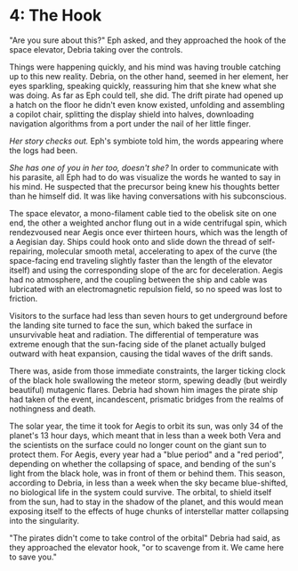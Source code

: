 # 4: The Hook

"Are you sure about this?" Eph asked, and they approached the hook of the space elevator, Debria taking over the controls.

Things were happening quickly, and his mind was having trouble catching up to this new reality. Debria, on the other hand, seemed in her element, her eyes sparkling, speaking quickly, reassuring him that she knew what she was doing. As far as Eph could tell, she did. The drift pirate had opened up a hatch on the floor he didn't even know existed, unfolding and assembling a copilot chair, splitting the display shield into halves, downloading navigation algorithms from a port under the nail of her little finger.

*Her story checks out.* Eph's symbiote told him, the words appearing where the logs had been.

*She has one of you in her too, doesn't she?* In order to communicate with his parasite, all Eph had to do was visualize the words he wanted to say in his mind. He suspected that the precursor being knew his thoughts better than he himself did. It was like having conversations with his subconscious.

The space elevator, a mono-filament cable tied to the obelisk site on one end, the other a weighted anchor flung out in a wide centrifugal spin, which rendezvoused near Aegis once ever thirteen hours, which was the length of a Aegisian day. Ships could hook onto and slide down the thread of self-repairing, molecular smooth metal, accelerating to apex of the curve (the space-facing end traveling slightly faster than the length of the elevator itself) and using the corresponding slope of the arc for deceleration. Aegis had no atmosphere, and the coupling between the ship and cable was lubricated with an electromagnetic repulsion field, so no speed was lost to friction.

Visitors to the surface had less than seven hours to get underground before the landing site turned to face the sun, which baked the surface in unsurvivable heat and radiation. The differential of temperature was extreme enough that the sun-facing side of the planet actually bulged outward with heat expansion, causing the tidal waves of the drift sands.

There was, aside from those immediate constraints, the larger ticking clock of the black hole swallowing the meteor storm, spewing deadly (but weirdly beautiful) mutagenic flares. Debria had shown him images the pirate ship had taken of the event, incandescent, prismatic bridges from the realms of nothingness and death.

The solar year, the time it took for Aegis to orbit its sun, was only 34 of the planet's 13 hour days, which meant that in less than a week both Vera and the scientists on the surface could no longer count on the giant sun to protect them. For Aegis, every year had a "blue period" and a "red period", depending on whether the collapsing of space, and bending of the sun's light from the black hole, was in front of them or behind them. This season, according to Debria, in less than a week when the sky became blue-shifted, no biological life in the system could survive. The orbital, to shield itself from the sun, had to stay in the shadow of the planet, and this would mean exposing itself to the effects of huge chunks of interstellar matter collapsing into the singularity.

"The pirates didn't come to take control of the orbital" Debria had said, as they approached the elevator hook, "or to scavenge from it. We came here to save you."
